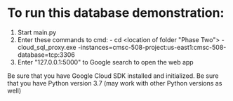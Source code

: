 # To run this database demonstration:
  1. Start main.py
  2. Enter these commands to cmd:
    - cd <location of folder "Phase Two">
    - cloud_sql_proxy.exe -instances=cmsc-508-project:us-east1:cmsc-508-database=tcp:3306
  3. Enter "127.0.0.1:5000" to Google search to open the web app
    
Be sure that you have Google Cloud SDK installed and initialized.
Be sure that you have Python version 3.7 (may work with other Python versions as well)
